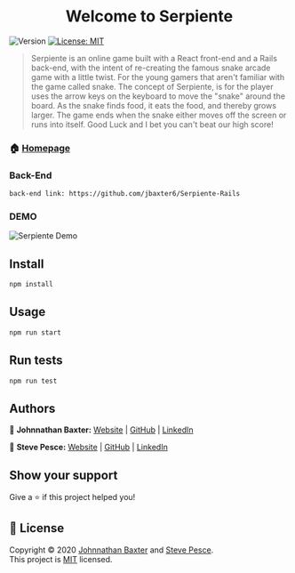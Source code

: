<h1 align="center">Welcome to Serpiente </h1>
<p>
  <img alt="Version" src="https://img.shields.io/badge/version-0.1.0-blue.svg?cacheSeconds=2592000" />
  <a href="https://choosealicense.com/licenses/mit/" target="_blank">
    <img alt="License: MIT" src="https://img.shields.io/badge/License-MIT-yellow.svg" />
  </a>
</p>

> Serpiente is an online game built with a React front-end and a Rails back-end, with the intent of re-creating the famous snake arcade game with a little twist.  For the young gamers that aren't familiar with the game called snake.  The concept of Serpiente, is for the player uses the arrow keys on the keyboard to move the &#34;snake&#34; around the board. As the snake finds food, it eats the food, and thereby grows larger. The game ends when the snake either moves off the screen or runs into itself. Good Luck and I bet you can't beat our high score!

### 🏠 [Homepage](https://github.com/jbaxter6/Serpiente)

### Back-End

```sh
back-end link: https://github.com/jbaxter6/Serpiente-Rails
```

### DEMO
![Serpiente Demo](Serpiente.gif)



## Install

```sh
npm install
```

## Usage

```sh
npm run start
```

## Run tests

```sh
npm run test
```

## Authors

👤 **Johnnathan Baxter:** [Website](https://medium.com/@jbaxter6) | [GitHub](https://github.com/jbaxter6) |
 [LinkedIn](https://linkedin.com/in/https:\/\/www.linkedin.com\/in\/johnnathan-baxter-6b7a61158\/)

👤 **Steve Pesce:** [Website](https://medium.com/@stevepesce879) |  [GitHub](https://gist.github.com/sPesce) | 
[LinkedIn](https://www.linkedin.com/in/steve-pesce/)

## Show your support

Give a ⭐️ if this project helped you!

## 📝 License

Copyright © 2020 [Johnnathan Baxter](https://github.com/jbaxter6) and [Steve Pesce](https://gist.github.com/sPesce).<br />
This project is [MIT](https://choosealicense.com/licenses/mit/) licensed.
